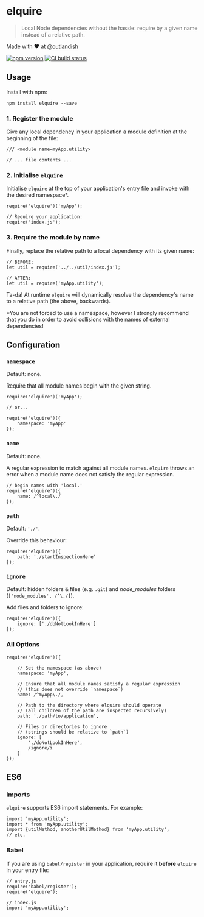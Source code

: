 # elquire

> Local Node dependencies without the hassle: require by a given name instead of a relative path.

Made with ❤ at [@outlandish](http://www.twitter.com/outlandish)

<a href="http://badge.fury.io/js/elquire"><img alt="npm version" src="https://badge.fury.io/js/elquire.svg"></a>
<a href="https://travis-ci.org/sdgluck/elquire"><img alt="CI build status" src="https://travis-ci.org/sdgluck/elquire.svg"></a>

## Usage

Install with npm:

    npm install elquire --save

### 1. Register the module

Give any local dependency in your application a module definition at the beginning of the file:

    /// <module name=myApp.utility>

    // ... file contents ...

### 2. Initialise `elquire`

Initialise `elquire` at the top of your application's entry file and invoke with the desired namespace*.

    require('elquire')('myApp');
    
    // Require your application:
    require('index.js');

### 3. Require the module by name

Finally, replace the relative path to a local dependency with its given name:

    // BEFORE:
    let util = require('../../util/index.js');

    // AFTER:
    let util = require('myApp.utility');

Ta-da! At runtime `elquire` will dynamically resolve the dependency's name to a relative path (the above, backwards).

*You are not forced to use a namespace, however I strongly recommend that you do in order to
avoid collisions with the names of external dependencies!

## Configuration

### `namespace`

Default: none.

Require that all module names begin with the given string.

    require('elquire')('myApp');

    // or...

    require('elquire')({
        namespace: 'myApp'
    });

### `name`

Default: none.

A regular expression to match against all module names.
`elquire` throws an error when a module name does not satisfy the regular expression.

    // begin names with 'local.'
    require('elquire')({
        name: /^local\./
    });

### `path`

Default: `'./'`.

Override this behaviour:

    require('elquire')({
        path: './startInspectionHere'
    });

### `ignore`

Default: hidden folders & files (e.g. `.git`) and *node_modules* folders (`['node_modules', /^\./]`).

Add files and folders to ignore:

    require('elquire')({
        ignore: ['./doNotLookInHere']
    });

### All Options

    require('elquire')({

        // Set the namespace (as above)
        namespace: 'myApp',

        // Ensure that all module names satisfy a regular expression
        // (this does not override `namespace`)
        name: /^myApp\./,

        // Path to the directory where elquire should operate
        // (all children of the path are inspected recursively)
        path: './path/to/application',

        // Files or directories to ignore
        // (strings should be relative to `path`)
        ignore: [
            './doNotLookInHere',
            /ignore/i
        ]
    });

## ES6

### Imports

`elquire` supports ES6 import statements. For example:

    import 'myApp.utility';
    import * from 'myApp.utility';
    import {utilMethod, anotherUtilMethod} from 'myApp.utility';
    // etc.

### Babel

If you are using `babel/register` in your application, require it __before__ `elquire` in your entry file:

    // entry.js
    require('babel/register');
    require('elquire');

    // index.js
    import 'myApp.utility';
